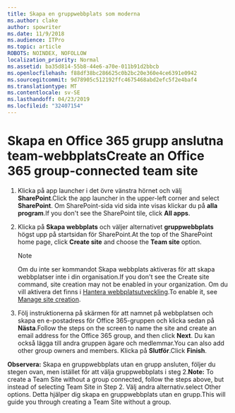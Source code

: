 ```yaml
---
title: Skapa en gruppwebbplats som moderna
ms.author: clake
author: spowriter
ms.date: 11/9/2018
ms.audience: ITPro
ms.topic: article
ROBOTS: NOINDEX, NOFOLLOW
localization_priority: Normal
ms.assetid: ba35d814-55b8-44e6-a70e-011b91d2bbcb
ms.openlocfilehash: f88df38bc286625c0b2bc20e360e4ce6391e0942
ms.sourcegitcommit: 9d78905c512192ffc4675468abd2efc5f2e4baf4
ms.translationtype: MT
ms.contentlocale: sv-SE
ms.lasthandoff: 04/23/2019
ms.locfileid: "32407154"
---
```

# <a name="create-an-office-365-group-connected-team-site"></a><span data-ttu-id="97cef-102">Skapa en Office 365 grupp anslutna team-webbplats</span><span class="sxs-lookup"><span data-stu-id="97cef-102">Create an Office 365 group-connected team site</span></span>

1. <span data-ttu-id="97cef-103">Klicka på app launcher i det övre vänstra hörnet och välj **SharePoint**.</span><span class="sxs-lookup"><span data-stu-id="97cef-103">Click the app launcher in the upper-left corner and select **SharePoint**.</span></span> <span data-ttu-id="97cef-104">Om SharePoint-sida vid sida inte visas klickar du på **alla program**.</span><span class="sxs-lookup"><span data-stu-id="97cef-104">If you don't see the SharePoint tile, click **All apps**.</span></span>
    
2. <span data-ttu-id="97cef-105">Klicka på **Skapa webbplats** och väljer alternativet **gruppwebbplats** högst upp på startsidan för SharePoint.</span><span class="sxs-lookup"><span data-stu-id="97cef-105">At the top of the SharePoint home page, click **Create site** and choose the **Team site** option.</span></span> 
    
    > [!NOTE]
    > <span data-ttu-id="97cef-106">Om du inte ser kommandot Skapa webbplats aktiveras för att skapa webbplatser inte i din organisation.</span><span class="sxs-lookup"><span data-stu-id="97cef-106">If you don't see the Create site command, site creation may not be enabled in your organization.</span></span> <span data-ttu-id="97cef-107">Om du vill aktivera det finns i [Hantera webbplatsutveckling](https://go.microsoft.com/fwlink/?linkid=2009644).</span><span class="sxs-lookup"><span data-stu-id="97cef-107">To enable it, see [Manage site creation](https://go.microsoft.com/fwlink/?linkid=2009644).</span></span> 
  
3. <span data-ttu-id="97cef-108">Följ instruktionerna på skärmen för att namnet på webbplatsen och skapa en e-postadress för Office 365-gruppen och klicka sedan på **Nästa**.</span><span class="sxs-lookup"><span data-stu-id="97cef-108">Follow the steps on the screen to name the site and create an email address for the Office 365 group, and then click **Next**.</span></span> <span data-ttu-id="97cef-109">Du kan också lägga till andra gruppen ägare och medlemmar.</span><span class="sxs-lookup"><span data-stu-id="97cef-109">You can also add other group owners and members.</span></span> <span data-ttu-id="97cef-110">Klicka på **Slutför**.</span><span class="sxs-lookup"><span data-stu-id="97cef-110">Click **Finish**.</span></span>
  
 <span data-ttu-id="97cef-111">**Observera:** Skapa en gruppwebbplats utan en grupp ansluten, följer du stegen ovan, men istället för att välja gruppwebbplats i steg 2.</span><span class="sxs-lookup"><span data-stu-id="97cef-111">**Note:** To create a Team Site without a group connected, follow the steps above, but instead of selecting Team Site in Step 2.</span></span> <span data-ttu-id="97cef-112">Välj andra alternativ.</span><span class="sxs-lookup"><span data-stu-id="97cef-112">select Other options.</span></span> <span data-ttu-id="97cef-113">Detta hjälper dig skapa en gruppwebbplats utan en grupp.</span><span class="sxs-lookup"><span data-stu-id="97cef-113">This will guide you through creating a Team Site without a group.</span></span> 
    

